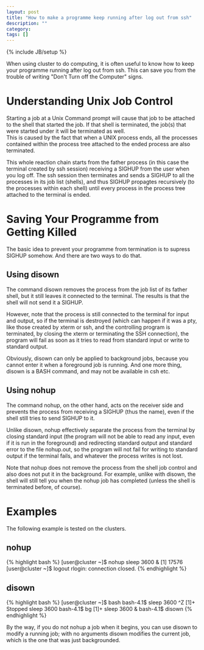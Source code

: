 ```yaml
---
layout: post
title: "How to make a programme keep running after log out from ssh"
description: ""
category: 
tags: []
---
```

{% include JB/setup %}

When using cluster to do computing, it is often useful to know how to keep your programme running after log out 
from ssh. This can save you from the trouble of writing "Don't Turn off the Computer" signs.

# Understanding Unix Job Control

Starting a job at a Unix Command prompt will cause that job to be attached to the shell that started the job.
If that shell is terminated, the job(s) that were started under it will be terminated as well.  
This is caused by the fact that when a UNIX process ends, all the processes contained within the process tree attached to the ended process
are also terminated.  

This whole reaction chain starts from the father process (in this case the terminal created by ssh session) receiving a SIGHUP from the user when you
log off. The ssh session then terminates and sends a SIGHUP to all the processes in its job list (shells), and thus SIGHUP propagtes recursively (to the processes 
within each shell) until every process in the process tree attached to the terminal is ended.

# Saving Your Programme from Getting Killed

The basic idea to prevent your programme from termination is to supress SIGHUP somehow. And there are two ways to do that.

## Using disown

The command disown removes the process from the job list of its father shell, but it still leaves it connected to the terminal. 
The results is that the shell will not send it a SIGHUP. 

However, note that the process is still connected to the terminal for input and output, so if the terminal is destroyed (which can happen if it was a pty, like those created by xterm or ssh, and the controlling program is terminated, by closing the xterm or terminating the SSH connection), the program will fail as soon as it tries to read from standard input or write to standard output.

Obviously, disown can only be applied to background jobs, because you cannot enter it when a foreground job is running. And one more thing, disown is a BASH command, and may not be available in csh etc.

## Using nohup

The command nohup, on the other hand, acts on the receiver side and prevents the process from receiving a SIGHUP (thus the name), even if the shell still tries to send SIGHUP to it.

Unlike disown, nohup effectively separate the process from the terminal by closing standard input (the program will not be able to read any input, even if it is run in the foreground)
and redirecting standard output and standard error to the file nohup.out, so the program will not fail for writing to standard output if the terminal fails, and whatever the process writes is not lost.

Note that nohup does not remove the process from the shell job control and also does not put it in the background. For example, unlike with disown, the shell will still tell you when the nohup job 
has completed (unless the shell is terminated before, of course).

# Examples

The following example is tested on the clusters.

## nohup

{% highlight bash %}
[user@cluster ~]$ nohup sleep 3600 &
[1] 17576
[user@cluster ~]$ logout
rlogin: connection closed.
{% endhighlight %}

## disown

{% highlight bash %}
[user@cluster ~]$ bash
bash-4.1$ sleep 3600
^Z
[1]+  Stopped                 sleep 3600
bash-4.1$ bg
[1]+ sleep 3600 &
bash-4.1$ disown
{% endhighlight %}

By the way, if you do not nohup a job when it begins, you can use disown to modify a running job; 
with no arguments disown modifies the current job, which is the one that was just backgrounded.

